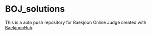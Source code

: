# BOJ_solutions
This is a auto push repository for Baekjoon Online Judge created with [BaekjoonHub](https://github.com/BaekjoonHub/BaekjoonHub).
